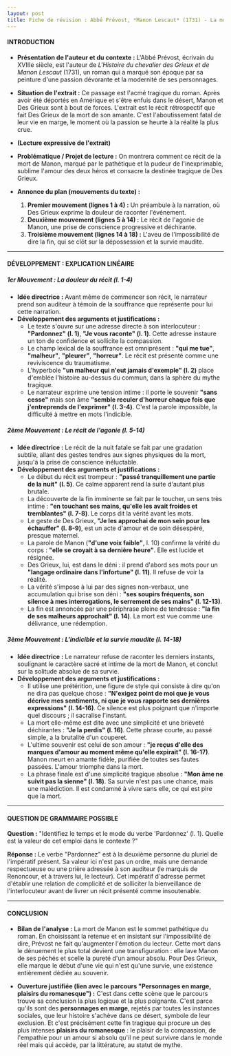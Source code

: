 ```yaml
---
layout: post
title: Fiche de révision : Abbé Prévost, *Manon Lescaut* (1731) - La mort de Manon
---
```


#### **INTRODUCTION**

*   **Présentation de l'auteur et du contexte :** L'Abbé Prévost, écrivain du XVIIIe siècle, est l'auteur de *L'Histoire du chevalier des Grieux et de Manon Lescaut* (1731), un roman qui a marqué son époque par sa peinture d'une passion dévorante et la modernité de ses personnages.

*   **Situation de l'extrait :** Ce passage est l'acmé tragique du roman. Après avoir été déportés en Amérique et s'être enfuis dans le désert, Manon et Des Grieux sont à bout de forces. L'extrait est le récit rétrospectif que fait Des Grieux de la mort de son amante. C'est l'aboutissement fatal de leur vie en marge, le moment où la passion se heurte à la réalité la plus crue.

*   **(Lecture expressive de l'extrait)**

*   **Problématique / Projet de lecture :** On montrera comment ce récit de la mort de Manon, marqué par le pathétique et la pudeur de l'inexprimable, sublime l'amour des deux héros et consacre la destinée tragique de Des Grieux.

*   **Annonce du plan (mouvements du texte) :**
    1.  **Premier mouvement (lignes 1 à 4) :** Un préambule à la narration, où Des Grieux exprime la douleur de raconter l'événement.
    2.  **Deuxième mouvement (lignes 5 à 14) :** Le récit de l'agonie de Manon, une prise de conscience progressive et déchirante.
    3.  **Troisième mouvement (lignes 14 à 18) :** L'aveu de l'impossibilité de dire la fin, qui se clôt sur la dépossession et la survie maudite.

---

#### **DÉVELOPPEMENT : EXPLICATION LINÉAIRE**

##### **1er Mouvement : La douleur du récit (l. 1-4)**

*   **Idée directrice :** Avant même de commencer son récit, le narrateur prend son auditeur à témoin de la souffrance que représente pour lui cette narration.
*   **Développement des arguments et justifications :**
    *   Le texte s'ouvre sur une adresse directe à son interlocuteur : **"Pardonnez" (l. 1)**, **"Je vous raconte" (l. 1)**. Cette adresse instaure un ton de confidence et sollicite la compassion.
    *   Le champ lexical de la souffrance est omniprésent : **"qui me tue"**, **"malheur"**, **"pleurer"**, **"horreur"**. Le récit est présenté comme une reviviscence du traumatisme.
    *   L'hyperbole **"un malheur qui n'eut jamais d'exemple" (l. 2)** place d'emblée l'histoire au-dessus du commun, dans la sphère du mythe tragique.
    *   Le narrateur exprime une tension intime : il porte le souvenir **"sans cesse"** mais son âme **"semble reculer d'horreur chaque fois que j'entreprends de l'exprimer" (l. 3-4)**. C'est la parole impossible, la difficulté à mettre en mots l'indicible.

##### **2ème Mouvement : Le récit de l'agonie (l. 5-14)**

*   **Idée directrice :** Le récit de la nuit fatale se fait par une gradation subtile, allant des gestes tendres aux signes physiques de la mort, jusqu'à la prise de conscience inéluctable.
*   **Développement des arguments et justifications :**
    *   Le début du récit est trompeur : **"passé tranquillement une partie de la nuit" (l. 5)**. Ce calme apparent rend la suite d'autant plus brutale.
    *   La découverte de la fin imminente se fait par le toucher, un sens très intime : **"en touchant ses mains, qu'elle les avait froides et tremblantes" (l. 7-8)**. Le corps dit la vérité avant les mots.
    *   Le geste de Des Grieux, **"Je les approchai de mon sein pour les échauffer" (l. 8-9)**, est un acte d'amour et de soin désespéré, presque maternel.
    *   La parole de Manon (**"d'une voix faible"**, l. 10) confirme la vérité du corps : **"elle se croyait à sa dernière heure"**. Elle est lucide et résignée.
    *   Des Grieux, lui, est dans le déni : il prend d'abord ses mots pour un **"langage ordinaire dans l'infortune" (l. 11)**. Il refuse de voir la réalité.
    *   La vérité s'impose à lui par des signes non-verbaux, une accumulation qui brise son déni : **"ses soupirs fréquents, son silence à mes interrogations, le serrement de ses mains" (l. 12-13)**.
    *   La fin est annoncée par une périphrase pleine de tendresse : **"la fin de ses malheurs approchait" (l. 14)**. La mort est vue comme une délivrance, une rédemption.

##### **3ème Mouvement : L'indicible et la survie maudite (l. 14-18)**

*   **Idée directrice :** Le narrateur refuse de raconter les derniers instants, soulignant le caractère sacré et intime de la mort de Manon, et conclut sur la solitude absolue de sa survie.
*   **Développement des arguments et justifications :**
    *   Il utilise une prétérition, une figure de style qui consiste à dire qu'on ne dira pas quelque chose : **"N'exigez point de moi que je vous décrive mes sentiments, ni que je vous rapporte ses dernières expressions" (l. 14-16)**. Ce silence est plus poignant que n'importe quel discours ; il sacralise l'instant.
    *   La mort elle-même est dite avec une simplicité et une brièveté déchirantes : **"Je la perdis" (l. 16)**. Cette phrase courte, au passé simple, a la brutalité d'un couperet.
    *   L'ultime souvenir est celui de son amour : **"je reçus d'elle des marques d'amour au moment même qu'elle expirait" (l. 16-17)**. Manon meurt en amante fidèle, purifiée de toutes ses fautes passées. L'amour triomphe dans la mort.
    *   La phrase finale est d'une simplicité tragique absolue : **"Mon âme ne suivit pas la sienne" (l. 18)**. Sa survie n'est pas une chance, mais une malédiction. Il est condamné à vivre sans elle, ce qui est pire que la mort.

---

#### **QUESTION DE GRAMMAIRE POSSIBLE**

**Question :** "Identifiez le temps et le mode du verbe 'Pardonnez' (l. 1). Quelle est la valeur de cet emploi dans le contexte ?"

**Réponse :** Le verbe "Pardonnez" est à la deuxième personne du pluriel de l'impératif présent. Sa valeur ici n'est pas un ordre, mais une demande respectueuse ou une prière adressée à son auditeur (le marquis de Renoncour, et à travers lui, le lecteur). Cet impératif d'adresse permet d'établir une relation de complicité et de solliciter la bienveillance de l'interlocuteur avant de livrer un récit présenté comme insoutenable.

---

#### **CONCLUSION**

*   **Bilan de l'analyse :** La mort de Manon est le sommet pathétique du roman. En choisissant la retenue et en insistant sur l'impossibilité de dire, Prévost ne fait qu'augmenter l'émotion du lecteur. Cette mort dans le dénuement le plus total devient une transfiguration : elle lave Manon de ses péchés et scelle la pureté d'un amour absolu. Pour Des Grieux, elle marque le début d'une vie qui n'est qu'une survie, une existence entièrement dédiée au souvenir.

*   **Ouverture justifiée (lien avec le parcours "Personnages en marge, plaisirs du romanesque") :** C'est dans cette scène que le parcours trouve sa conclusion la plus logique et la plus poignante. C'est parce qu'ils sont des **personnages en marge**, rejetés par toutes les instances sociales, que leur histoire s'achève dans ce désert, symbole de leur exclusion. Et c'est précisément cette fin tragique qui procure un des plus intenses **plaisirs du romanesque** : le plaisir de la compassion, de l'empathie pour un amour si absolu qu'il ne peut survivre dans le monde réel mais qui accède, par la littérature, au statut de mythe.